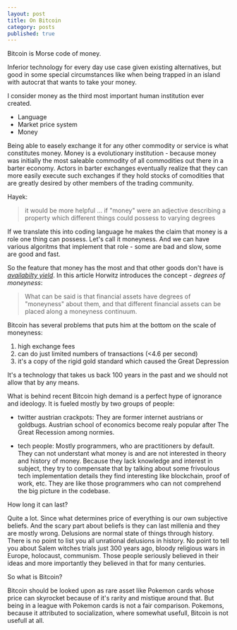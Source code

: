 ```yaml
---
layout: post
title: On Bitcoin
category: posts
published: true
---
```

Bitcoin is Morse code of money.

Inferior technology for every day use case given existing alternatives, but good in some special circumstances like when being trapped in an island with autocrat that wants to take your money.

I consider money as the third most important human institution ever created. 

- Language
- Market price system
- Money

Being able to easely exchange it for any other commodity or service is what constitutes money. Money is a evolutionary institution - because money was initially the most saleable commodity of all commodities out there in a barter economy. Actors in barter exchanges eventually realize that they can more easily execute such exchanges if they hold stocks of comodities that are greatly desired by other members of the trading community.

Hayek:
> it would be more helpful ... if "money" were an adjective describing a property which different things could possess to varying degrees

If we translate this into coding language he makes the claim that money is a role one thing can possess. Let's call it moneyness.  And we can have various algoritms that implement that role - some are bad and slow, some are good and fast.

So the feature that money has the most and that other goods don't have is [_availabilty yield_](https://myslu.stlawu.edu/~shorwitz/Papers/Subjectivist%20Money%20JEEH%201990.pdf "availabilty yield"). In this article Horwitz introduces the concept - _degrees of moneyness_: 
> What can be said is that financial assets have degrees of "moneyness" about them, and that different financial assets can be placed along a moneyness continuum.

Bitcoin has several problems that puts him at the bottom on the scale of moneyness: 
1. high exchange fees
2. can do just limited numbers of transactions (<4.6 per second) 
3. it's a copy of the rigid gold standard which caused the Great Depression

It's a technology that takes us back 100 years in the past and we should not allow that by any means.

What is behind recent Bitcoin high demand is a perfect hype of ignorance and ideology. It is fueled mostly by two groups of people:

- twitter austrian crackpots: They are former internet austrians or goldbugs. Austrian school of economics become realy popular after The Great Recession among normies.

- tech people: Mostly programmers, who are practitioners by default. They can not understant what money is and are not interested in theory and history of money. Because they lack knowledge and interest in subject, they try to compensate that by talking about some frivoulous tech implementation details they find interesting like blockchain, proof of work, etc. They are like those programmers who can not comprehend the big picture in the codebase. 

How long it can last? 

Quite a lot. Since what determines price of everything is our own subjective beliefs. And the scary part about beliefs is they can last millenia and they are mostly wrong. Delusions are normal state of things through history. There is no point to list you all unrational delusions in history. No point to tell you about Salem witches trials just 300 years ago, bloody religious wars in Europe, holocaust, communism. Those people seriously believed in their ideas and more importantly they believed in that for many centuries.

So what is Bitcoin?

Bitcoin should be looked upon as rare asset like Pokemon cards whose price can skyrocket because of it's rarity and mistique around that. But being in a league with Pokemon cards is not a fair comparison. Pokemons, because it attributed to socialization, where somewhat usefull, Bitcoin is not usefull at all.
